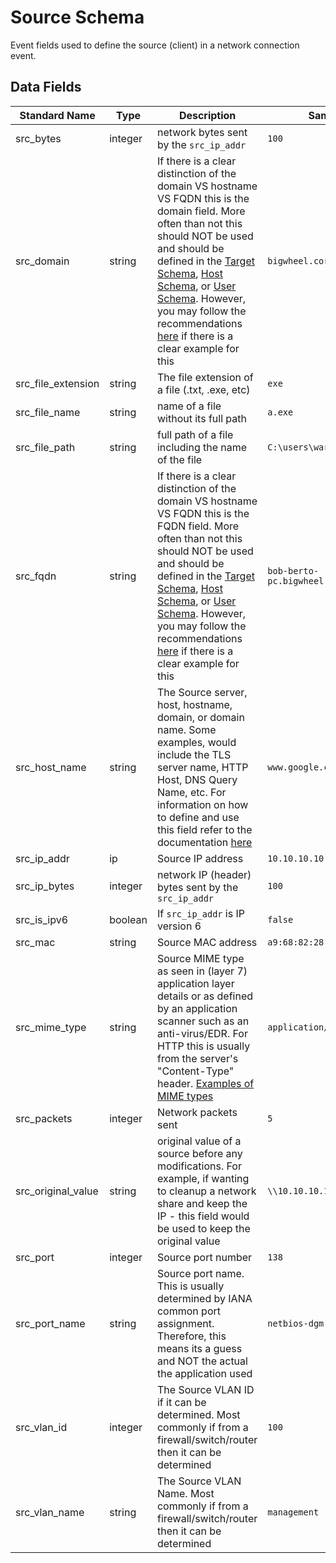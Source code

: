 # Source Schema

Event fields used to define the source (client) in a network connection event.

## Data Fields

| Standard Name | Type | Description | Sample Value |
|--------|---------|-------|-------|
| src_bytes          | integer | network bytes sent by the `src_ip_addr`                                                                                                                                                                                                                                                                                                                                                                | `100`                                     |
| src_domain         | string  | If there is a clear distinction of the domain VS hostname VS FQDN this is the domain field. More often than not this should NOT be used and should be defined in the [Target Schema](./target.md), [Host Schema](./host.md), or [User Schema](./user.md). However, you may follow the recommendations [here](additional-guidelines/domain_or_hostname_or_fqdn.md) if there is a clear example for this | `bigwheel.corporation.local`              |
| src_file_extension | string  | The file extension of a file (.txt, .exe, etc)                                                                                                                                                                                                                                                                                                                                                         | `exe`                                     |
| src_file_name      | string  | name of a file without its full path                                                                                                                                                                                                                                                                                                                                                                   | `a.exe`                                   |
| src_file_path      | string  | full path of a file including the name of the file                                                                                                                                                                                                                                                                                                                                                     | `C:\users\wardog\z.exe`                   |
| src_fqdn           | string  | If there is a clear distinction of the domain VS hostname VS FQDN this is the FQDN field. More often than not this should NOT be used and should be defined in the [Target Schema](./target.md), [Host Schema](./host.md), or [User Schema](./user.md). However, you may follow the recommendations [here](additional-guidelines/domain_or_hostname_or_fqdn.md) if there is a clear example for this   | `bob-berto-pc.bigwheel.corporation.local` |
| src_host_name      | string  | The Source server, host, hostname, domain, or domain name. Some examples, would include the TLS server name, HTTP Host, DNS Query Name, etc. For information on how to define and use this field refer to the documentation [here](additional-guidelines/domain_or_hostname_or_fqdn.md)                                                                                                                | `www.google.com`                          |
| src_ip_addr        | ip      | Source IP address                                                                                                                                                                                                                                                                                                                                                                                      | `10.10.10.10`                             |
| src_ip_bytes       | integer | network IP (header) bytes sent by the `src_ip_addr`                                                                                                                                                                                                                                                                                                                                                    | `100`                                     |
| src_is_ipv6        | boolean | If `src_ip_addr` is IP version 6                                                                                                                                                                                                                                                                                                                                                                       | `false`                                   |
| src_mac            | string  | Source MAC address                                                                                                                                                                                                                                                                                                                                                                                     | `a9:68:82:28:c4:6d`                       |
| src_mime_type      | string  | Source MIME type as seen in (layer 7) application layer details or as defined by an application scanner such as an anti-virus/EDR. For HTTP this is usually from the server's "Content-Type" header. [Examples of MIME types](https://developer.mozilla.org/en-US/docs/Web/HTTP/Basics_of_HTTP/MIME_types/Complete_list_of_MIME_types)                                                                 | `application/pdf`                         |
| src_packets        | integer | Network packets sent                                                                                                                                                                                                                                                                                                                                                                                   | `5`                                       |
| src_original_value | string  | original value of a source before any modifications. For example, if wanting to cleanup a network share and keep the IP - this field would be used to keep the original value                                                                                                                                                                                                                          | `\\10.10.10.10`                           |
| src_port           | integer | Source port number                                                                                                                                                                                                                                                                                                                                                                                     | `138`                                     |
| src_port_name      | string  | Source port name. This is usually determined by IANA common port assignment. Therefore, this means its a guess and NOT the actual the application used                                                                                                                                                                                                                                                 | `netbios-dgm`                             |
| src_vlan_id        | integer | The Source VLAN ID if it can be determined. Most commonly if from a firewall/switch/router then it can be determined                                                                                                                                                                                                                                                                                   | `100`                                     |
| src_vlan_name      | string  | The Source VLAN Name. Most commonly if from a firewall/switch/router then it can be determined                                                                                                                                                                                                                                                                                                         | `management`                              |
